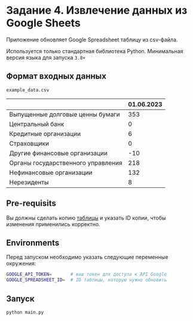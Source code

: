 # Задание 4. Извлечение данных из Google Sheets

Приложение обновляет Google Spreadsheet таблицу из csv-файла.

Используется только стандартная библиотека Python. Минимальная версия языка для запуска `3.8+`

## Формат входных данных

`example_data.csv`

|                                    | 01.06.2023 |
| ---------------------------------- | ---------- |
| Выпущенные долговые ценны бумаги   | 353        |
| Центральный банк                   | 0          |
| Кредитные организации              | 6          |
| Страховщики                        | 0          |
| Другие финансовые организации      | -10        |
| Органы государственного управления | 218        |
| Нефинансовые организации           | 132        |
| Нерезиденты                        | 8          |

## Pre-requisits

Вы должны сделать копию [таблицы](https://docs.google.com/spreadsheets/d/1anLwzOo3pKIL02JCteFPE21b8BKCdYY25zksFMVTIwg/edit#gid=0) и указать ID копии, чтобы изменения применились корректно.

## Environments

Перед запуском необходимо указать следующие переменные окружения:

```bash
GOOGLE_API_TOKEN=       # ваш токен для доступа к API Google
GOOGLE_SPREADSHEET_ID=  # ID таблицы, которую нужно обновить 
```

## Запуск

```bash
python main.py
```
